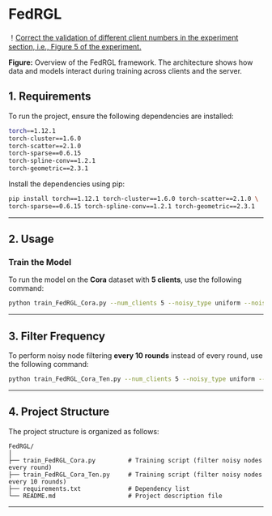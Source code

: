 
# FedRGL  

！[Correct the validation of different client numbers in the experiment section, i.e., Figure 5 of the experiment.](https://github.com/LDer66/FedRGL/blob/main/clients_number.png)  

**Figure:** Overview of the FedRGL framework. The architecture shows how data and models interact during training across clients and the server.

## 1. Requirements  
To run the project, ensure the following dependencies are installed:

```bash
torch==1.12.1  
torch-cluster==1.6.0  
torch-scatter==2.1.0  
torch-sparse==0.6.15  
torch-spline-conv==1.2.1  
torch-geometric==2.3.1  
```

Install the dependencies using pip:

```bash
pip install torch==1.12.1 torch-cluster==1.6.0 torch-scatter==2.1.0 \
torch-sparse==0.6.15 torch-spline-conv==1.2.1 torch-geometric==2.3.1
```

---

## 2. Usage  
### Train the Model  
To run the model on the **Cora** dataset with **5 clients**, use the following command:

```bash
python train_FedRGL_Cora.py --num_clients 5 --noisy_type uniform --noisy_rate 0.3
```

---

## 3. Filter Frequency  
To perform noisy node filtering **every 10 rounds** instead of every round, use the following command:

```bash
python train_FedRGL_Cora_Ten.py --num_clients 5 --noisy_type uniform --noisy_rate 0.3
```

---

## 4. Project Structure  
The project structure is organized as follows:

```plaintext
FedRGL/
│
├── train_FedRGL_Cora.py         # Training script (filter noisy nodes every round)
├── train_FedRGL_Cora_Ten.py     # Training script (filter noisy nodes every 10 rounds)
├── requirements.txt             # Dependency list
└── README.md                    # Project description file
```

---

##



